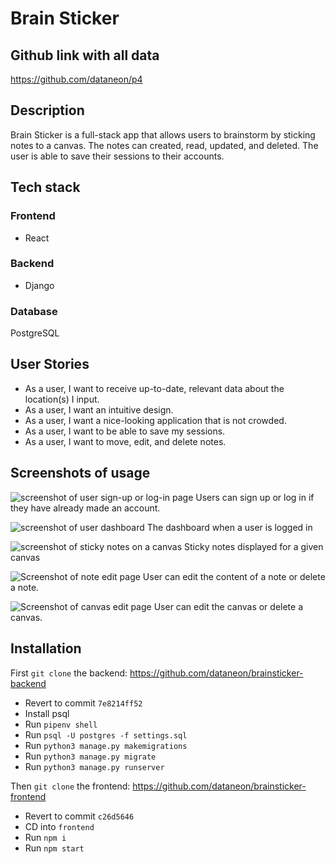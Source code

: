 # Brain Sticker

## Github link with all data
https://github.com/dataneon/p4

## Description
Brain Sticker is a full-stack app that allows users to brainstorm by sticking notes to a canvas. The notes can created, read, updated, and deleted. The user is able to save their sessions to their accounts.

## Tech stack
### Frontend
- React
### Backend
- Django
### Database
PostgreSQL

## User Stories
- As a user, I want to receive up-to-date, relevant data about the location(s) I input.
- As a user, I want an intuitive design.
- As a user, I want a nice-looking application that is not crowded.
- As a user, I want to be able to save my sessions. 
- As a user, I want to move, edit, and delete notes.

## Screenshots of usage
![screenshot of user sign-up or log-in page](https://i.imgur.com/R4joXny.png)
Users can sign up or log in if they have already made an account.

![screenshot of user dashboard](https://i.imgur.com/uP7PxLY.png)
The dashboard when a user is logged in

![screenshot of sticky notes on a canvas](https://i.imgur.com/x0VJ33g.png)
Sticky notes displayed for a given canvas

![Screenshot of note edit page](https://i.imgur.com/ePZ6dva.png)
User can edit the content of a note or delete a note.

![Screenshot of canvas edit page](https://i.imgur.com/NprZY7X.png)
User can edit the canvas or delete a canvas.


## Installation
First `git clone` the backend: https://github.com/dataneon/brainsticker-backend

- Revert to commit `7e8214ff52`
- Install psql
- Run `pipenv shell`
- Run `psql -U postgres -f settings.sql`
- Run `python3 manage.py makemigrations`
- Run `python3 manage.py migrate`
- Run `python3 manage.py runserver`

Then `git clone` the frontend: https://github.com/dataneon/brainsticker-frontend

- Revert to commit `c26d5646`
- CD into `frontend`
- Run `npm i`
- Run `npm start`

